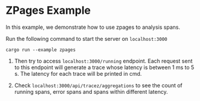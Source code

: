 # ZPages Example

In this example, we demonstrate how to use zpages to analysis spans. 

Run the following command to start the server on `localhost:3000`
```base
cargo run --example zpages
```

1. Then try to access `localhost:3000/running` endpoint. Each request sent to this endpoint will generate a trace whose latency is between 1 ms to 5 s. The latency for each trace will be printed in cmd.

2. Check `localhost:3000/api/tracez/aggregations` to see the count of running spans, error spans and spans within different latency.